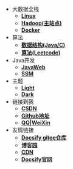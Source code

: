 <!-- _navbar.md -->
* 大数据全栈
  * [**Linux**](http://shenjianl.cn:114/index.html)
  * [**Hadoop(主站点)**](http://shenjianl.cn:115/index.html)
  * [**Docker**](http://shenjianl.cn:116/index.html)
* 算法
  * [**数据结构(Java/C)**](http://shenjianl.cn:131/index.html)
  * [**算法(Leetcode)**](http://shenjianl.cn:132/index.html)
* Java开发
  * [**JavaWeb**](http://shenjianl.cn:151/index.html)
  * [**SSM**](http://shenjianl.cn:152/index.html)
* 主题
  * [**Light**](http://shenjianl.cn:115/index.html)
  * [**Dark**](http://shenjianl.cn:115/dark.html)
* 链接到我
  * [**CSDN**](https://blog.csdn.net/m0_73849311?type=blog)
  * [**Github地址**](https://github.com/shenjianZ/)
  * [**QQ|WeiXin**](http://shenjianl.cn:50/contactme.jpg)
* 友情链接
  * [**Docsify gitee仓库**](https://librarycodes.gitee.io/docsify-plus)
  * [**博客园**](https://www.cnblogs.com)
  * [**CDN**](https://www.jsdelivr.com/)
  * [**Docsify官网**](https://docsify.js.org/#/)
  


	